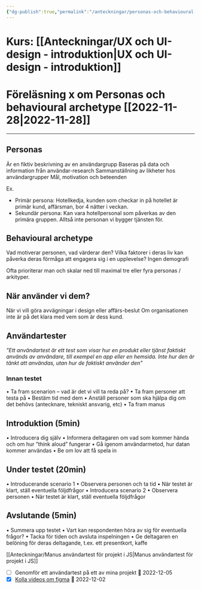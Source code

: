 ```yaml
---
{"dg-publish":true,"permalink":"/anteckningar/personas-och-behavioural-archetype/"}
---
```


# Kurs: [[Anteckningar/UX och UI-design - introduktion\|UX och UI-design - introduktion]]
# Föreläsning x om Personas och behavioural archetype [[2022-11-28\|2022-11-28]]
---
## Personas
Är en fiktiv beskrivning av en användargrupp
Baseras på data och information från användar-research
Sammanställning av likheter hos användargrupper
Mål, motivation och beteenden

Ex.
- Primär persona: Hotellkedja, kunden som checkar in på hotellet är primär kund, affärsman, bor 4 nätter i veckan.
- Sekundär persona: Kan vara hotellpersonal som påverkas av den primära gruppen. Alltså inte personan vi bygger tjänsten för.

## Behavioural archetype
Vad motiverar personen, vad värderar den?
Vilka faktorer i deras liv kan påverka deras förmåga att engagera sig i en upplevelse?
Ingen demografi

Ofta prioriterar man och skalar ned till maximal tre eller fyra personas / arkityper.

## När använder vi dem?
När vi vill göra avvägningar i design eller affärs-beslut
Om organisationen inte är på det klara med vem som är dess kund.

## Användartester
*"Ett användartest är ett test som visar hur en produkt eller tjänst faktiskt används av användare, till exempel en app eller en hemsida. Inte hur den är tänkt att användas, utan hur de faktiskt använder den"*

### Innan testet
• Ta fram scenarion – vad är det vi vill ta reda på? 
• Ta fram personer att testa på 
• Bestäm tid med dem 
• Anställ personer som ska hjälpa dig om det behövs (antecknare, tekniskt ansvarig, etc)
• Ta fram manus


<div class="transclusion internal-embed is-loaded"><div class="markdown-embed">




## Introduktion (5min)
• Introducera dig själv
• Informera deltagaren om vad som kommer hända och om hur ”think aloud” fungerar
• Gå igenom användarmetod, hur datan kommer användas
• Be om lov att få spela in

## Under testet (20min)
• Introducerande scenario 1
• Observera personen och ta tid
• När testet är klart, ställ eventuella följdfrågor
• Introducera scenario 2
• Observera personen
• När testet är klart, ställ eventuella följdfrågor

## Avslutande (5min)
• Summera upp testet
• Vart kan respondenten höra av sig för eventuella frågor?
• Tacka för tiden och avsluta inspelningen
• Ge deltagaren en belöning för deras deltagande, t.ex. ett presentkort, kaffe

[[Anteckningar/Manus användartest för projekt i JS\|Manus användartest för projekt i JS]]

</div></div>



- [ ] Genomför ett användartest på ett av mina projekt 📅 2022-12-05
- [x] [Kolla videos om figma](learnux.io/course/figma) 📅 2022-12-02